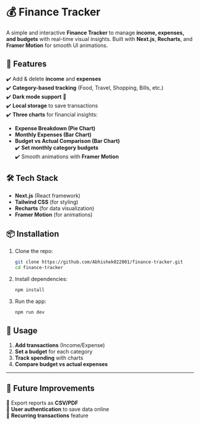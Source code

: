 # 💰 Finance Tracker  

A simple and interactive **Finance Tracker** to manage **income, expenses, and budgets** with real-time visual insights. Built with **Next.js**, **Recharts**, and **Framer Motion** for smooth UI animations.  

## 🚀 Features  
✔️ Add & delete **income** and **expenses**  
✔️ **Category-based tracking** (Food, Travel, Shopping, Bills, etc.)  
✔️ **Dark mode support** 🌙  
✔️ **Local storage** to save transactions  
✔️ **Three charts** for financial insights:  
   - **Expense Breakdown (Pie Chart)**  
   - **Monthly Expenses (Bar Chart)**  
   - **Budget vs Actual Comparison (Bar Chart)**  
✔️ **Set monthly category budgets**  
✔️ Smooth animations with **Framer Motion**  

## 🛠️ Tech Stack  
- **Next.js** (React framework)  
- **Tailwind CSS** (for styling)  
- **Recharts** (for data visualization)  
- **Framer Motion** (for animations)  

## 📦 Installation  
1. Clone the repo:  
   ```sh
   git clone https://github.com/Abhishek022001/finance-tracker.git
   cd finance-tracker
2. Install dependencies:
    ```sh
   npm install
3. Run the app:
    ```sh
   npm run dev

## 📝 Usage  

1. **Add transactions** (Income/Expense)  
2. **Set a budget** for each category  
3. **Track spending** with charts  
4. **Compare budget vs actual expenses**  

---

## 🎯 Future Improvements  

🔹 Export reports as **CSV/PDF**  
🔹 **User authentication** to save data online  
🔹 **Recurring transactions** feature  